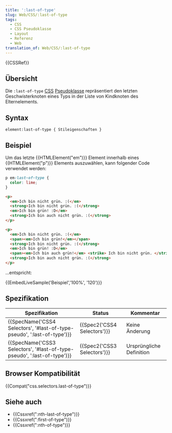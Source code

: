 ```yaml
---
title: ':last-of-type'
slug: Web/CSS/:last-of-type
tags:
  - CSS
  - CSS Pseudoklasse
  - Layout
  - Referenz
  - Web
translation_of: Web/CSS/:last-of-type
---
```

{{CSSRef}}

## Übersicht

Die `:last-of-type` [CSS](/de/docs/Web/CSS) [Pseudoklasse](/de/docs/Web/CSS/Pseudo-classes) repräsentiert den letzten Geschwisterknoten eines Typs in der Liste von Kindknoten des Elternelements.

## Syntax

    element:last-of-type { Stileigenschaften }

## Beispiel

Um das letzte {{HTMLElement("em")}} Element innerhalb eines {{HTMLElement("p")}} Elements auszuwählen, kann folgender Code verwendet werden:

```css
p em:last-of-type {
  color: lime;
}
```

```html
<p>
  <em>Ich bin nicht grün. :(</em>
  <strong>Ich bin nicht grün. :(</strong>
  <em>Ich bin grün! :D</em>
  <strong>Ich bin auch nicht grün. :(</strong>
</p>

<p>
  <em>Ich bin nicht grün. :(</em>
  <span><em>Ich bin grün!</em></span>
  <strong>Ich bin nicht grün. :(</strong>
  <em>Ich bin grün! :D</em>
  <span><em>Ich bin auch grün!</em> <strike> Ich bin nicht grün. </strike></span>
  <strong>Ich bin auch nicht grün. :(</strong>
</p>
```

...entspricht:

{{EmbedLiveSample('Beispiel','100%', '120')}}

## Spezifikation

| Spezifikation                                                                                    | Status                               | Kommentar                |
| ------------------------------------------------------------------------------------------------ | ------------------------------------ | ------------------------ |
| {{SpecName('CSS4 Selectors', '#last-of-type-pseudo', ':last-of-type')}} | {{Spec2('CSS4 Selectors')}} | Keine Änderung           |
| {{SpecName('CSS3 Selectors', '#last-of-type-pseudo', ':last-of-type')}} | {{Spec2('CSS3 Selectors')}} | Ursprüngliche Definition |

## Browser Kompatibilität

{{Compat("css.selectors.last-of-type")}}

## Siehe auch

- {{Cssxref(":nth-last-of-type")}}
- {{Cssxref(":first-of-type")}}
- {{Cssxref(":nth-of-type")}}
